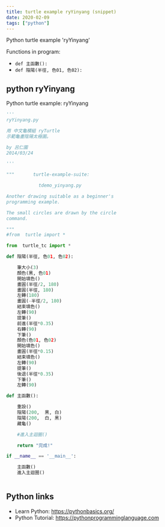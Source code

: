 ```yaml
---
title: turtle example ryYinyang (snippet)
date: 2020-02-09
tags: ["python"]
---
```

Python turtle example 'ryYinyang'

Functions in program: 
* `def 主函數():`
* `def 陰陽(半徑, 色01, 色02):`

## python ryYinyang

Python turtle example: ryYinyang

```python
'''
ryYinyang.py

用 中文龜模組 ryTurtle
示範龜畫陰陽太極圖。

by 呂仁園
2014/03/24

'''

"""       turtle-example-suite:

            tdemo_yinyang.py

Another drawing suitable as a beginner's
programming example.

The small circles are drawn by the circle
command.

"""
#from  turtle import *

from  turtle_tc import *

def 陰陽(半徑, 色01, 色02):

    筆大小(3)
    顏色(黑, 色01)
    開始填色()
    畫圓(半徑/2, 180)
    畫圓(半徑, 180)
    左轉(180)
    畫圓(-半徑/2, 180)
    結束填色()
    左轉(90)
    提筆()
    前進(半徑*0.35)
    右轉(90)
    下筆()
    顏色(色01, 色02)
    開始填色()
    畫圓(半徑*0.15)
    結束填色()
    左轉(90)
    提筆()
    後退(半徑*0.35)
    下筆()
    左轉(90)

def 主函數():

    重設()
    陰陽(200,  黑, 白)
    陰陽(200,  白, 黑)
    藏龜()

    #進入主迴圈()

    return "完成!"

if __name__ == '__main__':

    主函數()
    進入主迴圈()



```

## Python links

- Learn Python: https://pythonbasics.org/
- Python Tutorial: https://pythonprogramminglanguage.com
